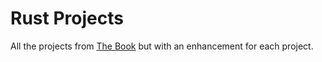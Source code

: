 # Rust Projects
All the projects from [The Book](https://doc.rust-lang.org/book/) but with an enhancement for each project.
